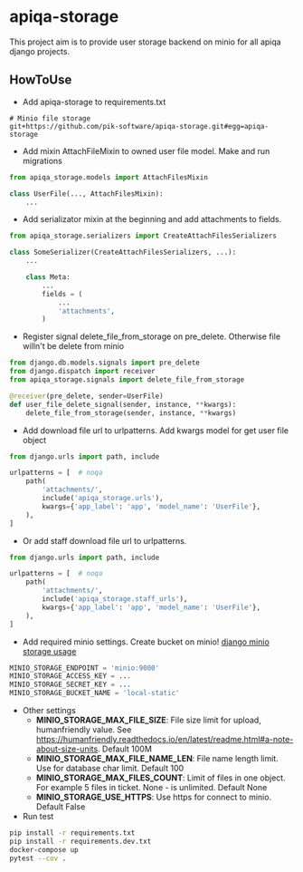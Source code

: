 # apiqa-storage #

This project aim is to provide user storage backend on minio
for all apiqa django projects.

## HowToUse ##

* Add apiqa-storage to requirements.txt
```
# Minio file storage
git+https://github.com/pik-software/apiqa-storage.git#egg=apiqa-storage
```

* Add mixin AttachFileMixin to owned user file model. Make and run migrations

```python
from apiqa_storage.models import AttachFilesMixin

class UserFile(..., AttachFilesMixin):
    ...
```

* Add serializator mixin at the beginning and add attachments to fields.

```python
from apiqa_storage.serializers import CreateAttachFilesSerializers

class SomeSerializer(CreateAttachFilesSerializers, ...):
    ...

    class Meta:
        ...
        fields = (
            ...
            'attachments',
        )

```

* Register signal delete_file_from_storage on pre_delete. Otherwise file willn't be delete from minio

```python
from django.db.models.signals import pre_delete
from django.dispatch import receiver
from apiqa_storage.signals import delete_file_from_storage

@receiver(pre_delete, sender=UserFile)
def user_file_delete_signal(sender, instance, **kwargs):
    delete_file_from_storage(sender, instance, **kwargs)
```

* Add download file url to urlpatterns. Add kwargs model for get user file object

```python
from django.urls import path, include

urlpatterns = [  # noqa
    path(
        'attachments/',
        include('apiqa_storage.urls'),
        kwargs={'app_label': 'app', 'model_name': 'UserFile'},
    ),
]
```

* Or add staff download file url to urlpatterns.

```python
from django.urls import path, include

urlpatterns = [  # noqa
    path(
        'attachments/',
        include('apiqa_storage.staff_urls'),
        kwargs={'app_label': 'app', 'model_name': 'UserFile'},
    ),
]
```

* Add required minio settings. Create bucket on minio!
[django minio storage usage](https://django-minio-storage.readthedocs.io/en/latest/usage/)

```python
MINIO_STORAGE_ENDPOINT = 'minio:9000'
MINIO_STORAGE_ACCESS_KEY = ...
MINIO_STORAGE_SECRET_KEY = ...
MINIO_STORAGE_BUCKET_NAME = 'local-static'
```
* Other settings
  * **MINIO_STORAGE_MAX_FILE_SIZE**: File size limit for upload, humanfriendly value. 
  See https://humanfriendly.readthedocs.io/en/latest/readme.html#a-note-about-size-units. Default 100M
  * **MINIO_STORAGE_MAX_FILE_NAME_LEN**: File name length limit. Use for database char limit. Default 100
  * **MINIO_STORAGE_MAX_FILES_COUNT**: Limit of files in one object. For example 5 files in ticket. None - is unlimited. Default None
  * **MINIO_STORAGE_USE_HTTPS**: Use https for connect to minio. Default False
* Run test

```bash
pip install -r requirements.txt
pip install -r requirements.dev.txt
docker-compose up
pytest --cov .
```

